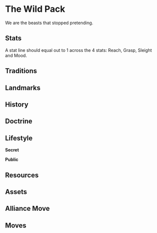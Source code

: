 # The Wild Pack

We are the beasts that stopped pretending.

## Stats

A stat line should equal out to 1 across the 4 stats: Reach, Grasp, Sleight and Mood.

## Traditions

## Landmarks

## History

## Doctrine

## Lifestyle

**Secret**

**Public**

## Resources

## Assets

## Alliance Move

## Moves
